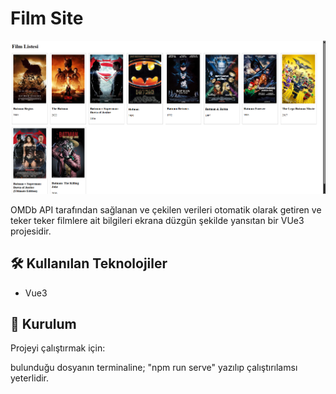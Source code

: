 # Film Site
![Proje Örnek Resmi](img3.png)

OMDb API tarafından sağlanan ve çekilen verileri otomatik olarak getiren ve teker teker filmlere ait bilgileri ekrana düzgün şekilde yansıtan bir VUe3 projesidir.

## 🛠️ Kullanılan Teknolojiler

- Vue3

## 🔧 Kurulum

Projeyi çalıştırmak için:

bulunduğu dosyanın terminaline; "npm run serve" yazılıp çalıştırılamsı yeterlidir.
